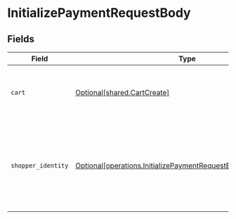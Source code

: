 # InitializePaymentRequestBody


## Fields

| Field                                                                                                                                          | Type                                                                                                                                           | Required                                                                                                                                       | Description                                                                                                                                    |
| ---------------------------------------------------------------------------------------------------------------------------------------------- | ---------------------------------------------------------------------------------------------------------------------------------------------- | ---------------------------------------------------------------------------------------------------------------------------------------------- | ---------------------------------------------------------------------------------------------------------------------------------------------- |
| `cart`                                                                                                                                         | [Optional[shared.CartCreate]](undefined/models/shared/cartcreate.md)                                                                           | :heavy_check_mark:                                                                                                                             | The details of the cart being purchased with this payment.                                                                                     |
| `shopper_identity`                                                                                                                             | [Optional[operations.InitializePaymentRequestBodyShopperIdentity]](undefined/models/operations/initializepaymentrequestbodyshopperidentity.md) | :heavy_minus_sign:                                                                                                                             | Identification information for the Shopper. This is only required when creating a new Bolt account.                                            |